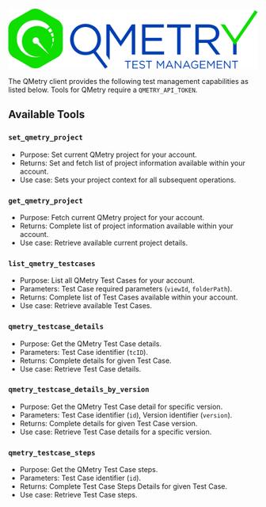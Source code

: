 ![test-hub.png](./images/embedded/qmetry.png)

The QMetry client provides the following test management capabilities as listed below. Tools for QMetry require a `QMETRY_API_TOKEN`.

## Available Tools

### `set_qmetry_project`

-   Purpose: Set current QMetry project for your account.
-   Returns: Set and fetch list of project information available within your account.
-   Use case: Sets your project context for all subsequent operations.

### `get_qmetry_project`

-   Purpose: Fetch current QMetry project for your account.
-   Returns: Complete list of project information available within your account.
-   Use case: Retrieve available current project details.

### `list_qmetry_testcases`

-   Purpose: List all QMetry Test Cases for your account.
-   Parameters: Test Case required parameters (`viewId`, `folderPath`).
-   Returns: Complete list of Test Cases available within your account.
-   Use case: Retrieve available Test Cases.

### `qmetry_testcase_details`

-   Purpose: Get the QMetry Test Case details.
-   Parameters: Test Case identifier (`tcID`).
-   Returns: Complete details for given Test Case.
-   Use case: Retrieve Test Case details.

### `qmetry_testcase_details_by_version`

-   Purpose: Get the QMetry Test Case detail for specific version.
-   Parameters: Test Case identifier (`id`), Version identifier (`version`).
-   Returns: Complete details for given Test Case version.
-   Use case: Retrieve Test Case details for a specific version.

### `qmetry_testcase_steps`

-   Purpose: Get the QMetry Test Case steps.
-   Parameters: Test Case identifier (`id`).
-   Returns: Complete Test Case Steps Details for given Test Case.
-   Use case: Retrieve Test Case steps.